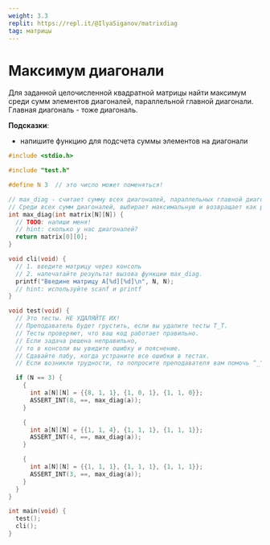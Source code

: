 ```yaml
---
weight: 3.3
replit: https://repl.it/@IlyaSiganov/matrixdiag
tag: матрицы
---
```


# Максимум диагонали

Для заданной целочисленной квадратной матрицы найти максимум среди сумм элементов диагоналей, параллельной главной диагонали. Главная диагональ - тоже диагональ.

**Подсказки**:

- напишите функцию для подсчета суммы элементов на диагонали

```c
#include <stdio.h>

#include "test.h"

#define N 3  // это число может поменяться!

// max_diag - считает сумму всех диагоналей, параллельных главной диагонали.
// Среди всех сумм диагоналей, выбирает максимальную и возвращает как результат.
int max_diag(int matrix[N][N]) {
  // TODO: напиши меня!
  // hint: сколько у нас диагоналей?
  return matrix[0][0];
}

void cli(void) {
  // 1. введите матрицу через консоль
  // 2. напечатайте результат вызова функции max_diag.
  printf("Введине матрицу A[%d][%d]\n", N, N);
  // hint: используйте scanf и printf
}

void test(void) {
  // Это тесты. НЕ УДАЛЯЙТЕ ИХ!
  // Преподаватель будет грустить, если вы удалите тесты T_T.
  // Тесты проверяют, что ваш код работает правильно.
  // Если задача решена неправильно,
  // то в консоли вы увидите ошибку и пояснение.
  // Сдавайте лабу, когда устраните все ошибки в тестах.
  // Если возникли трудности, то попросите преподавателя вам помочь ^_^.

  if (N == 3) {
    {
      int a[N][N] = {{8, 1, 1}, {1, 0, 1}, {1, 1, 0}};
      ASSERT_INT(8, ==, max_diag(a));
    }

    {
      int a[N][N] = {{1, 1, 4}, {1, 1, 1}, {1, 1, 1}};
      ASSERT_INT(4, ==, max_diag(a));
    }

    {
      int a[N][N] = {{1, 1, 1}, {1, 1, 1}, {1, 1, 1}};
      ASSERT_INT(3, ==, max_diag(a));
    }
  }
}

int main(void) {
  test();
  cli();
}
```
